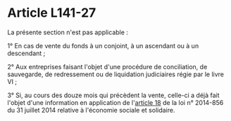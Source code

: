 # Article L141-27

<p>La présente section n'est pas applicable : </p><p>1° En cas de vente du fonds à un conjoint, à un ascendant ou à un descendant ; </p><p>2° Aux entreprises faisant l'objet d'une procédure de conciliation, de sauvegarde, de redressement ou de liquidation judiciaires régie par le livre VI ; </p><p>3° Si, au cours des douze mois qui précèdent la vente, celle-ci a déjà fait l'objet d'une information en application de l'<a href='/affichTexteArticle.do?cidTexte=JORFTEXT000029313296&idArticle=JORFARTI000029313311&categorieLien=cid' title='LOI n° 2014-856 du 31 juillet 2014 - art. 18 (V)'>article 18</a> de la loi n° 2014-856 du 31 juillet 2014 relative à l'économie sociale et solidaire.</p>